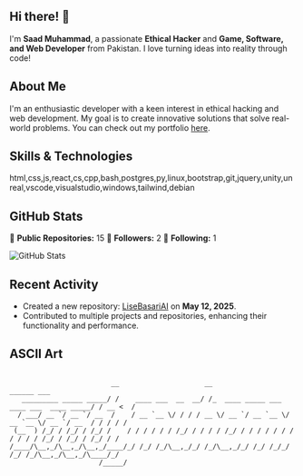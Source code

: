 ## Hi there! 👋

I'm **Saad Muhammad**, a passionate **Ethical Hacker** and **Game, Software, and Web Developer** from Pakistan. I love turning ideas into reality through code!

## About Me

I'm an enthusiastic developer with a keen interest in ethical hacking and web development. My goal is to create innovative solutions that solve real-world problems. You can check out my portfolio [here](https://saadportfolio.rf.gd/).

## Skills & Technologies

html,css,js,react,cs,cpp,bash,postgres,py,linux,bootstrap,git,jquery,unity,unreal,vscode,visualstudio,windows,tailwind,debian

## GitHub Stats

🌟 **Public Repositories:** 15 
👥 **Followers:** 2 
👤 **Following:** 1 

![GitHub Stats](https://github-readme-stats.vercel.app/api?username=saad-muhammad01&show_icons=true&theme=radical)

## Recent Activity

- Created a new repository: [LiseBasariAI](https://github.com/saad-muhammad01/LiseBasariAI) on **May 12, 2025**.
- Contributed to multiple projects and repositories, enhancing their functionality and performance.

## ASCII Art

```

                         __                     __                                        ______ ___
   _________ _____ _____/ /    ____ ___  __  __/ /_  ____ _____ ___  ____ ___  ____ _____/ / __ <  /
  / ___/ __ `/ __ `/ __  /    / __ `__ \/ / / / __ \/ __ `/ __ `__ \/ __ `__ \/ __ `/ __  / / / / / 
 (__  ) /_/ / /_/ / /_/ /    / / / / / / /_/ / / / / /_/ / / / / / / / / / / / /_/ / /_/ / /_/ / /  
/____/\__,_/\__,_/\__,_/____/_/ /_/ /_/\__,_/_/ /_/\__,_/_/ /_/ /_/_/ /_/ /_/\__,_/\__,_/\____/_/   
                      /_____/                                                                       

```
